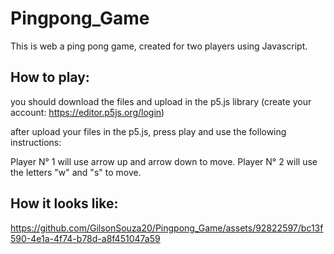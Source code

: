 # Pingpong_Game

This is web a ping pong game, created for two players using Javascript. 

## How to play:

you should download the files and upload in the p5.js library (create your account: https://editor.p5js.org/login)

after upload your files in the p5.js, press play and use the following instructions: 

Player N° 1 will use arrow up and arrow down to move. 
Player N° 2 will use the letters "w" and "s" to move. 

## How it looks like:

https://github.com/GilsonSouza20/Pingpong_Game/assets/92822597/bc13f590-4e1a-4f74-b78d-a8f451047a59

